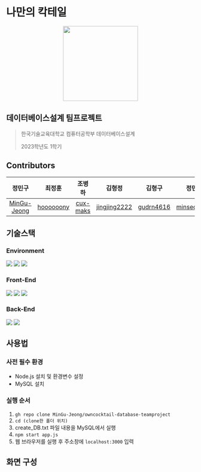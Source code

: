 # 나만의 칵테일

<p align="center"><img src="https://github.com/MinGu-Jeong/owncocktail-database-teamproject/assets/51395707/465fce7e-4c0c-43ac-9fba-7a6858fd6463"  width="200"/></p>

## 데이터베이스설계 팀프로젝트
> 한국기술교육대학교 컴퓨터공학부 데이터베이스설계
> 
> 2023학년도 1학기

## Contributors
|정민구|최정훈|조병하|김형정|김형구|정민서
|:---:|:---:|:---:|:---:|:---:|:---:|
|[MinGu-Jeong](https://github.com/MinGu-Jeong)|[hoooooony](https://github.com/hoooooony)|[cux-maks](https://github.com/cux-maks)|[jingjing2222](https://github.com/jingjing2222)|[gudrn4616](https://github.com/gudrn4616)|[minseo0810](https://github.com/minseo0810)|

## 기술스택
### Environment
<img src="https://img.shields.io/badge/visual studio Code-007ACC?style=for-the-badge&logo=visualstudiocode&logoColor=white"> <img src="https://img.shields.io/badge/git-F05032?style=for-the-badge&logo=git&logoColor=white"> <img src="https://img.shields.io/badge/github-181717?style=for-the-badge&logo=github&logoColor=white">
### Front-End
<img src="https://img.shields.io/badge/html5-E34F26?style=for-the-badge&logo=html5&logoColor=white">  <img src="https://img.shields.io/badge/css-1572B6?style=for-the-badge&logo=css3&logoColor=white">  <img src="https://img.shields.io/badge/javascript-F7DF1E?style=for-the-badge&logo=javascript&logoColor=black">
### Back-End
<img src="https://img.shields.io/badge/mysql-4479A1?style=for-the-badge&logo=mysql&logoColor=white"> <img src="https://img.shields.io/badge/node.js-339933?style=for-the-badge&logo=Node.js&logoColor=white">

## 사용법
### 사전 필수 환경
* Node.js 설치 및 환경변수 설정
* MySQL 설치
### 실행 순서
1. ``` gh repo clone MinGu-Jeong/owncocktail-database-teamproject ```
2. ``` cd (clone한 폴더 위치) ```
3. create_DB.txt 파일 내용을 MySQL에서 실행
4. ``` npm start app.js ```
5. 웹 브라우저를 실행 후 주소창에 ``` localhost:3000 ``` 입력

## 화면 구성
